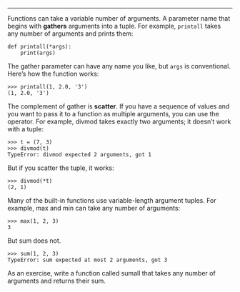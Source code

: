 -------------------------------

Functions can take a variable number of arguments. A parameter name that begins with <span>**gathers**</span> arguments into a tuple. For example, <span>`printall`</span> takes any number of arguments and prints them:

    def printall(*args):
        print(args)

The gather parameter can have any name you like, but <span>`args`</span> is conventional. Here’s how the function works:

    >>> printall(1, 2.0, '3')
    (1, 2.0, '3')

The complement of gather is <span>**scatter**</span>. If you have a sequence of values and you want to pass it to a function as multiple arguments, you can use the operator. For example, <span>divmod</span> takes exactly two arguments; it doesn’t work with a tuple:

    >>> t = (7, 3)
    >>> divmod(t)
    TypeError: divmod expected 2 arguments, got 1

But if you scatter the tuple, it works:

    >>> divmod(*t)
    (2, 1)

Many of the built-in functions use variable-length argument tuples. For example, <span>max</span> and <span>min</span> can take any number of arguments:

    >>> max(1, 2, 3)
    3

But <span>sum</span> does not.

    >>> sum(1, 2, 3)
    TypeError: sum expected at most 2 arguments, got 3

As an exercise, write a function called <span>sumall</span> that takes any number of arguments and returns their sum.

